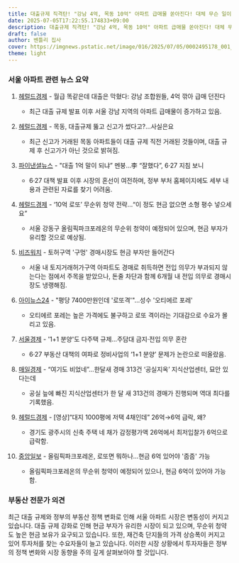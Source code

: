 ```yaml
---
title: 대출규제 직격탄! "강남 4억, 목동 10억" 아파트 급매물 쏟아진다! 대체 무슨 일이?
date: 2025-07-05T17:22:55.174833+09:00
description: 대출규제 직격탄! "강남 4억, 목동 10억" 아파트 급매물 쏟아진다! 대체 무슨 일이?
draft: false
author: 벤틀리 집사
cover: https://imgnews.pstatic.net/image/016/2025/07/05/0002495178_001_20250705090114209.jpg
theme: light
---
```


### 서울 아파트 관련 뉴스 요약

1. [헤럴드경제](https://n.news.naver.com/article/016/0002495178) - 월급 똑같은데 대출은 막혔다: 강남 조합원들, 4억 깎아 급매 던진다
   - 최근 대출 규제 발표 이후 서울 강남 지역의 아파트 급매물이 증가하고 있음.

2. [헤럴드경제](https://n.news.naver.com/article/016/0002495124) - 목동, 대출규제 뚫고 신고가 썼다고?…사실은요
   - 최근 신고가 거래된 목동 아파트들이 대출 규제 직전 거래된 것들이며, 대출 규제 후 신고가가 아닌 것으로 밝혀짐.

3. [파이낸셜뉴스](https://n.news.naver.com/article/014/0005372838) - "대출 1억 말이 되냐” 멘붕...李 “잘했다”, 6·27 지침 보니
   - 6·27 대책 발표 이후 시장의 혼선이 여전하며, 정부 부처 홈페이지에도 세부 내용과 관련된 자료를 찾기 어려움.

4. [헤럴드경제](https://n.news.naver.com/article/016/0002495153) - ‘10억 로또’ 무순위 청약 전략…“이 정도 현금 없으면 소형 평수 넣으세요”
   - 서울 강동구 올림픽파크포레온의 무순위 청약이 예정되어 있으며, 현금 부자가 유리할 것으로 예상됨.

5. [비즈워치](https://n.news.naver.com/article/648/0000037619) - 토허구역 '구멍' 경매시장도 현금 부자만 들어간다
   - 서울 내 토지거래허가구역 아파트도 경매로 취득하면 전입 의무가 부과되지 않는다는 점에서 주목을 받았으나, 돈줄 차단과 함께 6개월 내 전입 의무로 경매시장도 냉랭해짐.

6. [아이뉴스24](https://n.news.naver.com/article/031/0000946177) - "평당 7400만원인데 '로또격'"…성수 '오티에르 포레' 
   - 오티에르 포레는 높은 가격에도 불구하고 로또 격이라는 기대감으로 수요가 몰리고 있음.

7. [서울경제](https://n.news.naver.com/article/011/0004505391) - '1+1 분양'도 다주택 규제…주담대 금지·전입 의무 혼란
   - 6·27 부동산 대책의 여파로 정비사업의 ‘1+1 분양’ 문제가 논란으로 떠올랐음.

8. [매일경제](https://n.news.naver.com/article/009/0005519995) - “여기도 비었네”...한달새 경매 313건 ‘공실지옥’ 지식산업센터, 묘안 있다는데
   - 공실 늪에 빠진 지식산업센터가 한 달 새 313건의 경매가 진행되며 역대 최다를 기록했음.

9. [헤럴드경제](https://n.news.naver.com/article/016/0002495095) - [영상]“대지 1000평에 저택 4채인데” 26억→6억 급락, 왜?
   - 경기도 광주시의 신축 주택 네 채가 감정평가액 26억에서 최저입찰가 6억으로 급락함.

10. [중앙일보](https://n.news.naver.com/article/025/0003452997) - 올림픽파크포레온, 로또면 뭐하나…현금 6억 있어야 '줍줍' 가능
    - 올림픽파크포레온의 무순위 청약이 예정되어 있으나, 현금 6억이 있어야 가능함.

### 부동산 전문가 의견

최근 대출 규제와 정부의 부동산 정책 변화로 인해 서울 아파트 시장은 변동성이 커지고 있습니다. 대출 규제 강화로 인해 현금 부자가 유리한 시장이 되고 있으며, 무순위 청약도 높은 현금 보유가 요구되고 있습니다. 또한, 재건축 단지들의 가격 상승폭이 커지고 있어 투자처를 찾는 수요자들이 늘고 있습니다. 이러한 시장 상황에서 투자자들은 정부의 정책 변화와 시장 동향을 주의 깊게 살펴보아야 할 것입니다.